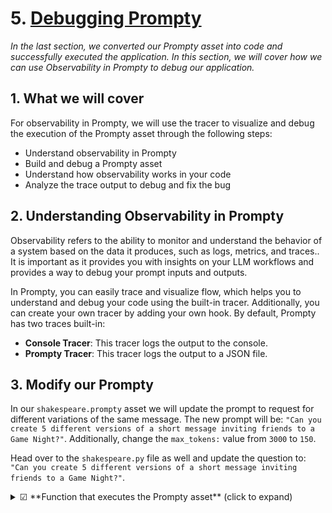 # 5. [Debugging Prompty](https://www.prompty.ai/docs/getting-started/debugging-prompty) 

_In the last section, we converted our Prompty asset into code and successfully executed the application. In this section, we will cover how we can use Observability in Prompty to debug our application._


## 1. What we will cover

For observability in Prompty, we will use the tracer to visualize and debug the execution of the Prompty asset through the following steps:

- Understand observability in Prompty
- Build and debug a Prompty asset
- Understand how observability works in your code
- Analyze the trace output to debug and fix the bug


## 2. Understanding Observability in Prompty

Observability refers to the ability to monitor and understand the behavior of a system based on the data it produces, such as logs, metrics, and traces.. It is important as it provides you with insights on your LLM workflows and provides a way to debug your prompt inputs and outputs. 

In Prompty, you can easily trace and visualize flow, which helps you to understand and debug your code using the built-in tracer. Additionally, you can create your own tracer by adding your own hook. By default, Prompty has two traces built-in:

- **Console Tracer**: This tracer logs the output to the console.
- **Prompty Tracer**: This tracer logs the output to a JSON file.


## 3. Modify our Prompty
In our `shakespeare.prompty` asset we will update the prompt to request for different variations of the same message. The new prompt will be: `"Can you create 5 different versions of a short message inviting friends to a Game Night?"`. Additionally, change the `max_tokens:` value from `3000` to `150`.

Head over to the `shakespeare.py` file as well and update the question to: `"Can you create 5 different versions of a short message inviting friends to a Game Night?"`.


<details>
<summary>☑ **Function that executes the Prompty asset** (click to expand)</summary>
```markdown
---
name: Shakespearean Writing Prompty
description: A prompt that answers questions in Shakespearean style using Cohere Command-R model from GitHub Marketplace.
authors:
  - Bethany Jepchumba
model:
  api: chat
  configuration:
    type: azure_openai
    azure_endpoint: ${env:AZURE_OPENAI_ENDPOINT}
    azure_deployment: gpt-4o
  parameters:
    max_tokens: 150
sample:
  question: Can you create 5 different versions of a short message inviting friends to a Game Night?
---

system:
You are a Shakespearean writing assistant who speaks in a` Shakespearean style. You help people come up with creative ideas and content like stories, poems, and songs that use Shakespearean style of writing style, including words like "thou" and "hath”.
Here are some example of Shakespeare's style:
- Romeo, Romeo! Wherefore art thou Romeo?
- Love looks not with the eyes, but with the mind; and therefore is winged Cupid painted blind.
- Shall I compare thee to a summer's day? Thou art more lovely and more temperate.

example:
user: Please write a short text turning down an invitation to dinner.
assistant: Dearest,
  Regretfully, I must decline thy invitation.
  Prior engagements call me hence. Apologies.

user:
{{question}}
```
</details>


## 4. Adding observability to your code
To add a tracer, we have the following in our previously generated code snippet:

```python
from prompty.tracer import trace, Tracer, console_tracer, PromptyTracer

Tracer.add("console", console_tracer)
json_tracer = PromptyTracer()
Tracer.add("PromptyTracer", json_tracer.tracer)

@trace
def run(    
      question: any
) -> str:

  # execute the prompty file
  result = prompty.execute(
    "shakespeare.prompty", 
    inputs={
      "question": question
    }
  )
```

- **`Tracer.add("console", console_tracer)`**: logs tracing information to the console, useful for real-time debugging.
- **`json_tracer = PromptyTracer()`**: Creates an instance of the PromptyTracer class, which is a custom tracer.
- **`Tracer.add("PromptyTracer", json_tracer.tracer)`**: logs tracing in a `.tracy` JSON file for more detailed inspection after runs, providing you with an interactive UI.
- **`@trace`**: Decorator that traces the execution of the run function.


## 5: Analyzing and debugging the trace output

The output from the tracer is displayed in the console and in a `.tracy` file. A new `.tracy` file is created in a new `.runs` folder. 

The trace output is divided into three: _load, prepare_ and _run_. Load refers to the loading of the Prompty asset, prepare refers to the preparation of the Prompty asset, and run refers to the execution of the Prompty asset. Below is a sample of the trace output, showing the inputs, outputs, and metrics, such as execution time and token count:

> **Note:** it may take a while for the trace output to appear, and you may need to click several runs before seeing the full trace.

![Trace Output](./../assets/img/trace-output.png)


From the trace output, you can see the inputs, outputs and metrics such as time to execute the prompt and tokens. This information can be used to debug and fix any issues in your code. For example, we can see output has been truncated and the `Completion Tokens` count is less than 1000, which might not be sufficent for the prompt to generate different outputs. We can increase the `max_tokens` in our Prompty to 1000 to generate more tokens. Once done, run the code again and confirm you get 5 examples of the short message inviting friends to a Game Night.

![updated trace output](./../assets/img/trace-bug-fixed.png)

You can continue experimenting with different parameters such as `temperature` and observe how it affects the model outputs.


## 6. Using observability for Model Selection

Another way to make the most of observability is in Model Selection. You can switch between models and observe their performance such as completion tokens, latency and accuracy for different tasks. For example, you can switch between the `gpt-4o` and `gpt-35-turbo` models and observe the performance of each model. You can also leverage on GitHub Models, Azure OpenAI and other models to observe the performance of each model. Below is a comparison of the trace output for the `gpt-4o` and `gpt-35-turbo` models:

![grpt-35-turbo output](./../assets/img/gpt-35-turbo-trace.png)


From the output, you can see the difference in the completion tokens and the time taken to execute the prompt. This information can be used to select the best model for your use case.


## 7. Building a Custom Tracer in Prompty

In the guides section, we will provide a deep dive into [Observability in Prompty](/docs/guides/prompty-observability) and how you can create your own tracer.

---
[Want to Contribute To the Project?](/docs/contributing/) - _Updated Guidance Coming Soon_.

